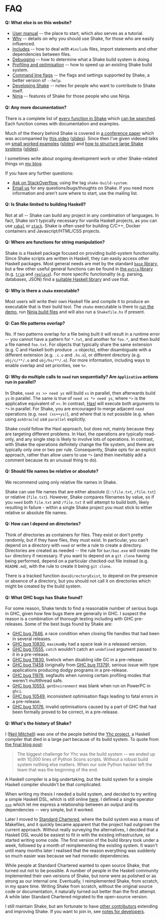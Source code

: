 # FAQ

#### Q: What else is on this website?

* [User manual](Manual.md) -- the place to start, which also serves as a tutorial.
* [Why](Why.md) -- details on why you should use Shake, for those who are easily influenced.
* [Includes](Includes.md) -- how to deal with `#include` files, import statements and other dependencies between files.
* [Debugging](Debugging.md) -- how to determine what a Shake build system is doing.
* [Profiling and optimisation](Profiling.md) -- how to speed up an existing Shake build system.
* [Command line flags](CommandLine.md) -- the flags and settings supported by Shake, a better version of `--help`.
* [Developing Shake](Developing.md) -- notes for people who want to contribute to Shake itself.
* [Ninja](Ninja.md) -- features of Shake for those people who use Ninja.

<!--
Shake is suitable for all sizes of build systems, from a simple C project to a huge cross-platform multi-language project. However, at different scales, different techniques tend to be applicable.

* [Small/simple build systems](Small.md#readme) -- some simpler build systems can be written as _forward_ build systems, without the need to explicitly think about dependencies or targets. Useful for getting started, relies on a tool to automatically track your dependencies.
* [Large frequently changing build systems](Large.md#readme) -- for large build systems, it is useful to split the build system interpreter and metadata apart, making changes to the Haskell build system comparatively rare.

-->

#### Q: Any more documentation?

There is a complete list of [every function in Shake](https://hackage.haskell.org/packages/archive/shake/latest/doc/html/Development-Shake.html) which [can be searched](http://hoogle.haskell.org/?package=shake). Each function comes with documentation and examples.

Much of the theory behind Shake is covered in [a conference paper](https://ndmitchell.com/downloads/paper-shake_before_building-10_sep_2012.pdf) which was accompanied by [this video](https://www.youtube.com/watch?v=xYCPpXVlqFM) ([slides](https://ndmitchell.com/downloads/slides-shake_before_building-10_sep_2012.pdf)). Since then I've given videoed talks on [small worked examples](https://www.infoq.com/presentations/shake) ([slides](https://ndmitchell.com/downloads/slides-building_stuff_with_shake-20_nov_2014.pdf)) and [how to structure large Shake systems](https://skillsmatter.com/skillscasts/6548-defining-your-own-build-system-with-shake) ([slides](https://ndmitchell.com/downloads/slides-defining_your_own_build_system_with_shake-09_oct_2015.pdf)).

I sometimes write about ongoing development work or other Shake-related things on [my blog](https://neilmitchell.blogspot.co.uk/search/label/shake).

If you have any further questions:

* [Ask on StackOverflow](https://stackoverflow.com/questions/tagged/shake-build-system), using the tag `shake-build-system`.
* [Email us](https://groups.google.com/forum/?fromgroups#!forum/shake-build-system) for any questions/bugs/thoughts on Shake. If you need more information and aren't sure where to start, use the mailing list.

#### Q: Is Shake limited to building Haskell?

Not at all -- Shake can build any project in any combination of languages. In fact, Shake isn't typically necessary for vanilla Haskell projects, as you can use [`cabal`](https://haskell.org/cabal) or [`stack`](https://haskellstack.org/). Shake is often used for building C/C++, Docker containers and Javascript/HTML/CSS projects.

#### Q: Where are functions for string manipulation?

Shake is a Haskell package focused on providing build-system functionality. Since Shake scripts are written in Haskell, they can easily access other Haskell packages. Most general needs are met by the standard [`base` library](https://hackage.haskell.org/package/base), but a few other useful general functions can be found in [the `extra` library](https://hackage.haskell.org/package/extra) (e.g. [`trim`](https://hackage.haskell.org/package/extra/docs/Data-List-Extra.html#v:trim) and [`replace`](https://hackage.haskell.org/package/extra/docs/Data-List-Extra.html#v:replace)). For more specific functionality (e.g. parsing, databases, JSON) find a [suitable Haskell library](https://hackage.haskell.org/packages) and use that.

#### Q: Why is there a `shake` executable?

Most users will write their own Haskell file and compile it to produce an executable that is their build tool. The `shake` executable is there to [run the demo](Demo.md), run [Ninja build files](Ninja.md) and will also run a `Shakefile.hs` if present.

#### Q: Can file patterns overlap?

No. If two patterns overlap for a file being built it will result in a runtime error -- you cannot have a pattern for `*.txt`, and another for `foo.*`, and then build a file named `foo.txt`. For objects that typically share the same extension (e.g. C and Haskell both produce `.o` objects), either disambiguate with a different extension (e.g. `.c.o` and `.hs.o`), or different directory (e.g. `obj/c/**/.o` and `obj/hs/**/.o`). For more information, including ways to enable overlap and set priorities, see `%>`.

#### Q: Why do multiple calls to `need` run sequentially? Are `Applicative` actions run in parallel?

In Shake, `need xs >> need ys` will build `xs` in parallel, then afterwards build `ys` in parallel. The same is true of `need xs *> need ys`, where `*>` is the applicative equivalent of `>>`. In contrast, [Haxl](https://hackage.haskell.org/package/haxl) will execute both arguments to `*>` in parallel. For Shake, you are encouraged to merge adjacent `need` operations (e.g. `need (xs++ys)`), and where that is not possible (e.g. when using `askOracle`) use `parallel` explicitly.

Shake _could_ follow the Haxl approach, but does not, mainly because they are targeting different problems. In Haxl, the operations are typically read-only, and any single step is likely to involve lots of operations. In contrast, with Shake the operations definitely change the file system, and there are typically only one or two per rule. Consequently, Shake opts for an explicit approach, rather than allow users to use `*>` (and then inevitably add a comment because its an unusual thing to do).

#### Q: Should file names be relative or absolute?

We recommend using only relative file names in Shake.

Shake can use file names that are either absolute (`C:\file.txt`, `/file.txt`) or relative (`file.txt`). However, Shake compares filenames by value, so if you `need` both `file.txt` and `/file.txt` it will attempt to build both, likely resulting in failure - within a single Shake project you must stick to either relative or absolute file names.

#### Q: How can I depend on directories?

Think of directories as containers for files. They exist or don't pretty randomly, but if they have files, they must exist. In particular, you can't depend on a directory with `need` or write a rule to create a directory. Directories are created as needed -- the rule for `bar/baz.exe` will create the `bar` directory if necessary. If you want to depend on a `git clone` having being performed, depend on a particular checked-out file instead (e.g. `README.md`), with the rule to create it being `git clone`.

There is a tracked function `doesDirectoryExist`, to depend on the presence or absence of a directory, but you should not call it on directories which might be created by the build system.

#### Q: What GHC bugs has Shake found?

For some reason, Shake tends to find a reasonable number of serious bugs in GHC, given how few bugs there are generally in GHC. I suspect the reason is a combination of thorough testing including with GHC pre-releases. Some of the best bugs found by Shake are:

* [GHC bug 7646](https://ghc.haskell.org/trac/ghc/ticket/7646), a race condition when closing file handles that had been in several releases.
* [GHC bug 10830](https://ghc.haskell.org/trac/ghc/ticket/10830), `maximumBy` had a space leak in a released version.
* [GHC bug 11555](https://ghc.haskell.org/trac/ghc/ticket/11555), `catch` wouldn't catch an `undefined` argument passed to it in a pre-release.
* [GHC bug 11830](https://ghc.haskell.org/trac/ghc/ticket/11830), livelock when disabling idle GC in a pre-release.
* [GHC bug 11458](https://ghc.haskell.org/trac/ghc/ticket/11458) (originally from [GHC bug 11379](https://ghc.haskell.org/trac/ghc/ticket/11379)), serious issue with type applications producing dodgy programs in a pre-release.
* [GHC bug 11978](https://ghc.haskell.org/trac/ghc/ticket/11978), segfaults when running certain profiling modes that weren't multithread safe.
* [GHC bug 10553](https://ghc.haskell.org/trac/ghc/ticket/10553), `getEnvironment` was blank when run on PowerPC in `ghci`.
* [GHC bug 10549](https://ghc.haskell.org/trac/ghc/ticket/10549), inconsistent optimisation flags leading to fatal errors in a pre-release.
* [GHC bug 10176](https://ghc.haskell.org/trac/ghc/ticket/10176), invalid optimisations caused by a part of GHC that had been formally proved to be correct, in a pre-release.

#### Q: What's the history of Shake?

I ([Neil Mitchell](https://ndmitchell.com)) was one of the people behind the [Yhc project](https://www.haskell.org/haskellwiki/Yhc), a Haskell compiler that died in a large part because of its build system. To quote from [the final blog post](https://yhc06.blogspot.co.uk/2011/04/yhc-is-dead.html):

> The biggest challenge for Yhc was the build system -- we ended up with 10,000 lines of Python Scons scripts. Without a robust build system nothing else matters. When our sole Python hacker left the team that was the beginning of the end.

A Haskell compiler is a big undertaking, but the build system for a simple Haskell compiler shouldn't be that complicated.

When writing my thesis I needed a build system, and decided to try writing a simple Haskell DSL, which is still online [here](https://github.com/ndmitchell/thesis/blob/master/old/Main.hs). I defined a single operator [`<==`](https://github.com/ndmitchell/thesis/blob/master/old/Main.hs#L71) which let me express a relationship between an output and its dependencies -- very simple, but it worked.

Later I moved to [Standard Chartered](https://www.sc.com/), where the build system was a mass of Makefiles, and it quickly became apparent that the project had outgrown the current approach. Without really surveying the alternatives, I decided that a Haskell DSL would be easiest to fit in with the existing infrastructure, so started writing some code. The first version of the build library took under a week, followed by a month of reimplementing the existing system. It wasn't until many months later I realised that the reason everything was suddenly so much easier was because we had monadic dependencies.

While people at Standard Chartered wanted to open source Shake, that turned out not to be possible. A number of people in the Haskell community implemented their own versions of Shake, but none were as polished or as strong as our internal one. Eventually, I reimplemented Shake, from scratch, in my spare time. Writing Shake from scratch, without the original source code or documentation, it naturally turned out better than the first attempt. A while later Standard Chartered migrated to the open-source version.

I still maintain Shake, but am fortunate to have [other contributors](https://github.com/ndmitchell/shake/graphs) extending and improving Shake. If you want to join in, see [notes for developers](Developing.md).
